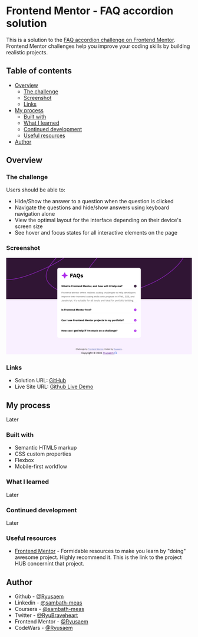 # Frontend Mentor - FAQ accordion solution

This is a solution to the [FAQ accordion challenge on Frontend Mentor](https://www.frontendmentor.io/challenges/faq-accordion-wyfFdeBwBz). Frontend Mentor challenges help you improve your coding skills by building realistic projects.

## Table of contents

- [Overview](#overview)
  - [The challenge](#the-challenge)
  - [Screenshot](#screenshot)
  - [Links](#links)
- [My process](#my-process)
  - [Built with](#built-with)
  - [What I learned](#what-i-learned)
  - [Continued development](#continued-development)
  - [Useful resources](#useful-resources)
- [Author](#author)

## Overview

### The challenge

Users should be able to:

- Hide/Show the answer to a question when the question is clicked
- Navigate the questions and hide/show answers using keyboard navigation alone
- View the optimal layout for the interface depending on their device's screen size
- See hover and focus states for all interactive elements on the page

### Screenshot

![Screenshot Project](/design/screenshot.png)

### Links

- Solution URL: [GitHub](https://github.com/Ryusaem/js-faq-accordion)
- Live Site URL: [Github Live Demo](https://ryusaem.github.io/js-faq-accordion/)

## My process

Later

### Built with

- Semantic HTML5 markup
- CSS custom properties
- Flexbox
- Mobile-first workflow

### What I learned

Later

### Continued development

Later

### Useful resources

- [Frontend Mentor](https://www.frontendmentor.io/challenges/faq-accordion-wyfFdeBwBz/hub) - Formidable resources to make you learn by "doing" awesome project. Highly recommend it. This is the link to the project HUB concernint that project.

## Author

- Github - [@Ryusaem](https://github.com/Ryusaem)
- Linkedin - [@sambath-meas](https://www.linkedin.com/in/sambath-meas)
- Coursera - [@sambath-meas](https://www.coursera.org/learner/sambath-meas)
- Twitter - [@RyuBraveheart](https://twitter.com/RyuBraveheart)
- Frontend Mentor - [@Ryusaem](https://www.frontendmentor.io/profile/Ryusaem)
- CodeWars - [@Ryusaem](https://www.codewars.com/users/Ryusaem)
